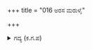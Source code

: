 +++
title = "016 ಅರಸ ಮರುಳೈ"

+++

<details><summary>ಗದ್ಯ (ಕ.ಗ.ಪ) </summary>

16. ರಾಜನೇ.... ನೀನು ಮೂರ್ಖ. ಅರ್ಜುನನು ದೇವತೆಗಳನ್ನೂ ಲಕ್ಷಿಸುವುದಿಲ್ಲ. ಸಕಲ ದೈವದ ಒಡೆಯನಾದ ಹರನ ಅಸ್ತ್ರವನ್ನು ನಿಗ್ರಹಿಸುವವರಾರು ? ಆಗಲಿ. ಸೈಂಧವನಿಗಾಗಿ ಪಾಶುಪತ ಬಾಣವು ವ್ಯಯವಾಗಿದೆ. ಈಗ ಪಾರ್ಥನಲ್ಲಿ ಹರನ ಬಾಣವಿಲ್ಲ. ಇನ್ನು ಶತ್ರುಗಳನ್ನು ರಾತ್ರಿಯ ಯುದ್ಧದಲ್ಲಿ ಹಿಂಡುವೆನು. ಕೈದೀವಿಗೆಗಳನ್ನು ಸಿದ್ಧಪಡಿಸು ಎಂದು ದ್ರೋಣನು ಉದ್ವೇಗದಿಂದ ಮಾತನಾಡಿದನು.
</details>
